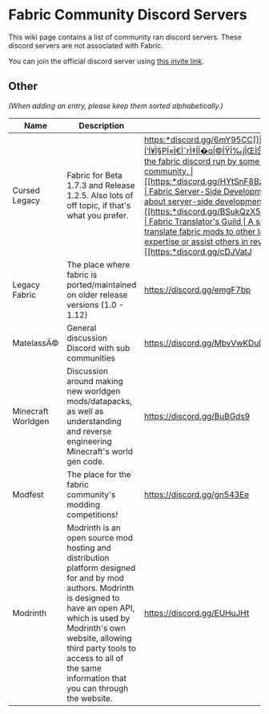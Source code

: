 # Fabric Community Discord Servers

This wiki page contains a list of community ran discord servers. These
discord servers are not associated with Fabric.

You can join the official discord server using [this invite
link](https://discord.gg/v6v4pMv).

## Other

*(When adding an entry, please keep them sorted alphabetically.)*

| Name               | Description                                                                                                                                                                                                                                                                                | Invite                                                                                                                                                                                                                                                                                                                                                                                                                                                                                                                                                                                                                                                                                    |
|--------------------|--------------------------------------------------------------------------------------------------------------------------------------------------------------------------------------------------------------------------------------------------------------------------------------------|-------------------------------------------------------------------------------------------------------------------------------------------------------------------------------------------------------------------------------------------------------------------------------------------------------------------------------------------------------------------------------------------------------------------------------------------------------------------------------------------------------------------------------------------------------------------------------------------------------------------------------------------------------------------------------------------|
| Cursed Legacy      | Fabric for Beta 1.7.3 and Release 1.2.5. Also lots of off topic, if that's what you prefer.                                                                                                                                                                                                | [https:*discord.gg/6mY95CC\]\]\| \| FaÌ“Í‹Ì¶bÍ�Í‚Í’rÌ‹Ì‡Ì�iÌŒÌ¸Í�cÌ¿Ì�Ì” Í‘Í¥Ì§PÍ«Ì€ÌˆrÌ‡Í­Í�oÍ©ÍŸÍ‰jÌŒÌŠÌ´eÌ¿Í«Ì‰cÍ„Ì›Ì¥tÌ‹ÌŒÌ· \| A parody of the fabric discord run by some of the sillier members of the community. \| \[\[https:*discord.gg/HYtSnF8BzF\|https:*discord.gg/HYtSnF8BzF\]\] \| \| Fabric Server-Side Development \| This is a place for talking all about server-side development and mods for Fabric. \| \[\[https:*discord.gg/BSukQzX5tN\|https:*discord.gg/BSukQzX5tN\]\]\| \| Fabric Translator's Guild \| A server where people who wish to help translate fabric mods to other languages can come to provide their expertise or assist others in reviewing translations for mods. \| \[\[https:*discord.gg/cDJVatJ](https://discord.gg/6mY95CC) |
| Legacy Fabric      | The place where fabric is ported/maintained on older release versions (1.0 - 1.12)                                                                                                                                                                                                         | <https://discord.gg/emgF7bp>                                                                                                                                                                                                                                                                                                                                                                                                                                                                                                                                                                                                                                                              |
| MatelassÃ©          | General discussion Discord with sub communities                                                                                                                                                                                                                                            | <https://discord.gg/MbvVwKDuDq>                                                                                                                                                                                                                                                                                                                                                                                                                                                                                                                                                                                                                                                           |
| Minecraft Worldgen | Discussion around making new worldgen mods/datapacks, as well as understanding and reverse engineering Minecraft's world gen code.                                                                                                                                                         | <https://discord.gg/BuBGds9>                                                                                                                                                                                                                                                                                                                                                                                                                                                                                                                                                                                                                                                              |
| Modfest            | The place for the fabric community's modding competitions!                                                                                                                                                                                                                                 | <https://discord.gg/gn543Ee>                                                                                                                                                                                                                                                                                                                                                                                                                                                                                                                                                                                                                                                              |
| Modrinth           | Modrinth is an open source mod hosting and distribution platform designed for and by mod authors. Modrinth is designed to have an open API, which is used by Modrinth's own website, allowing third party tools to access to all of the same information that you can through the website. | <https://discord.gg/EUHuJHt>                                                                                                                                                                                                                                                                                                                                                                                                                                                                                                                                                                                                                                                              |
